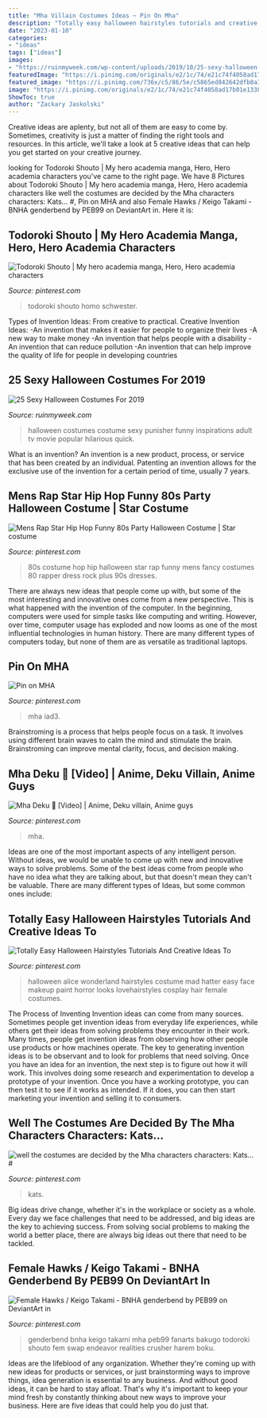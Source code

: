 ```yaml
---
title: "Mha Villain Costumes Ideas ~ Pin On Mha"
description: "Totally easy halloween hairstyles tutorials and creative ideas to"
date: "2023-01-10"
categories:
- "ideas"
tags: ["ideas"]
images:
- "https://ruinmyweek.com/wp-content/uploads/2019/10/25-sexy-halloween-costumes-for-2019-24.jpg"
featuredImage: "https://i.pinimg.com/originals/e2/1c/74/e21c74f4058ad17b01e1338de7691ae9.jpg"
featured_image: "https://i.pinimg.com/736x/c5/86/5e/c5865ed842642dfb8a39604e18115d49--s-dress-fancy-dress.jpg"
image: "https://i.pinimg.com/originals/e2/1c/74/e21c74f4058ad17b01e1338de7691ae9.jpg"
ShowToc: true
author: "Zackary Jaskolski"
---
```



Creative ideas are aplenty, but not all of them are easy to come by. Sometimes, creativity is just a matter of finding the right tools and resources. In this article, we'll take a look at 5 creative ideas that can help you get started on your creative journey.

	

		
looking for Todoroki Shouto | My hero academia manga, Hero, Hero academia characters you've came to the right page. We have 8 Pictures about Todoroki Shouto | My hero academia manga, Hero, Hero academia characters like well the costumes are decided by the Mha characters characters: Kats… #, Pin on MHA and also Female Hawks / Keigo Takami - BNHA genderbend by PEB99 on DeviantArt in. Here it is:
		
    
## Todoroki Shouto | My Hero Academia Manga, Hero, Hero Academia Characters

<img loading=lazy src="https://i.pinimg.com/736x/7f/ec/70/7fec706a296e6aa551fd4e462a8ed794.jpg" onerror="this.onerror=null;this.src='https://tse3.mm.bing.net/th?id=OIP.iSImZkz5rVU5i1M37uqWcgHaKa&amp;pid=15.1';" alt="Todoroki Shouto | My hero academia manga, Hero, Hero academia characters">

_Source: pinterest.com_

>todoroki shouto homo schwester. 

	

Types of Invention Ideas: From creative to practical.
Creative Invention Ideas: 
-An invention that makes it easier for people to organize their lives 
-A new way to make money 
-An invention that helps people with a disability 
-An invention that can reduce pollution 
-An invention that can help improve the quality of life for people in developing countries

    
## 25 Sexy Halloween Costumes For 2019

<img loading=lazy src="https://ruinmyweek.com/wp-content/uploads/2019/10/25-sexy-halloween-costumes-for-2019-24.jpg" onerror="this.onerror=null;this.src='https://tse4.mm.bing.net/th?id=OIP.xUp5ZU1erC4n1j8ek0KKVwHaJ3&amp;pid=15.1';" alt="25 Sexy Halloween Costumes For 2019">

_Source: ruinmyweek.com_

>halloween costumes costume sexy punisher funny inspirations adult tv movie popular hilarious quick. 

	

What is an invention?
An invention is a new product, process, or service that has been created by an individual. Patenting an invention allows for the exclusive use of the invention for a certain period of time, usually 7 years.

    
## Mens Rap Star Hip Hop Funny 80s Party Halloween Costume | Star Costume

<img loading=lazy src="https://i.pinimg.com/736x/c5/86/5e/c5865ed842642dfb8a39604e18115d49--s-dress-fancy-dress.jpg" onerror="this.onerror=null;this.src='https://tse2.mm.bing.net/th?id=OIP.6f1UKpscX17UJjCK3pKj6wHaLb&amp;pid=15.1';" alt="Mens Rap Star Hip Hop Funny 80s Party Halloween Costume | Star costume">

_Source: pinterest.com_

>80s costume hop hip halloween star rap funny mens fancy costumes 80 rapper dress rock plus 90s dresses. 

	

There are always new ideas that people come up with, but some of the most interesting and innovative ones come from a new perspective. This is what happened with the invention of the computer. In the beginning, computers were used for simple tasks like computing and writing. However, over time, computer usage has exploded and now looms as one of the most influential technologies in human history. There are many different types of computers today, but none of them are as versatile as traditional laptops.

    
## Pin On MHA

<img loading=lazy src="https://i.pinimg.com/736x/da/4e/b7/da4eb734ef5454d3f22a7c3e554d6616.jpg" onerror="this.onerror=null;this.src='https://tse2.mm.bing.net/th?id=OIP.akew_DgAPi1AV6CFz40TvQHaHa&amp;pid=15.1';" alt="Pin on MHA">

_Source: pinterest.com_

>mha iad3. 

	

Brainstroming is a process that helps people focus on a task. It involves using different brain waves to calm the mind and stimulate the brain. Brainstroming can improve mental clarity, focus, and decision making.

    
## Mha Deku 🎋 [Video] | Anime, Deku Villain, Anime Guys

<img loading=lazy src="https://i.pinimg.com/736x/76/9e/e4/769ee4525649f99d486e0bb6e312766f.jpg" onerror="this.onerror=null;this.src='https://tse1.mm.bing.net/th?id=OIP.g3Vx0zn-3ORbeq0EyZdXTAHaJV&amp;pid=15.1';" alt="Mha Deku 🎋 [Video] | Anime, Deku villain, Anime guys">

_Source: pinterest.com_

>mha. 

	

Ideas are one of the most important aspects of any intelligent person. Without ideas, we would be unable to come up with new and innovative ways to solve problems. Some of the best ideas come from people who have no idea what they are talking about, but that doesn't mean they can't be valuable. There are many different types of Ideas, but some common ones include:

    
## Totally Easy Halloween Hairstyles Tutorials And Creative Ideas To

<img loading=lazy src="https://i.pinimg.com/originals/e2/1c/74/e21c74f4058ad17b01e1338de7691ae9.jpg" onerror="this.onerror=null;this.src='https://tse1.mm.bing.net/th?id=OIP.o517jM9q1iI6PVX7MnOdDQHaLG&amp;pid=15.1';" alt="Totally Easy Halloween Hairstyles Tutorials And Creative Ideas To">

_Source: pinterest.com_

>halloween alice wonderland hairstyles costume mad hatter easy face makeup paint horror looks lovehairstyles cosplay hair female costumes. 

	

The Process of Inventing
Invention ideas can come from many sources. Sometimes people get invention ideas from everyday life experiences, while others get their ideas from solving problems they encounter in their work. Many times, people get invention ideas from observing how other people use products or how machines operate. The key to generating invention ideas is to be observant and to look for problems that need solving.
Once you have an idea for an invention, the next step is to figure out how it will work. This involves doing some research and experimentation to develop a prototype of your invention. Once you have a working prototype, you can then test it to see if it works as intended. If it does, you can then start marketing your invention and selling it to consumers.

    
## Well The Costumes Are Decided By The Mha Characters Characters: Kats… #

<img loading=lazy src="https://i.pinimg.com/736x/9f/2a/03/9f2a03a52c986e79127546a72f3f9e38.jpg" onerror="this.onerror=null;this.src='https://tse1.mm.bing.net/th?id=OIP.swoGzFZyXmh2BC57h6Z-YwHaMc&amp;pid=15.1';" alt="well the costumes are decided by the Mha characters characters: Kats… #">

_Source: pinterest.com_

>kats. 

	

Big ideas drive change, whether it's in the workplace or society as a whole. Every day we face challenges that need to be addressed, and big ideas are the key to achieving success. From solving social problems to making the world a better place, there are always big ideas out there that need to be tackled.

    
## Female Hawks / Keigo Takami - BNHA Genderbend By PEB99 On DeviantArt In

<img loading=lazy src="https://i.pinimg.com/736x/d0/d9/10/d0d910f04a31d9aa72f59a336a5c53b5.jpg" onerror="this.onerror=null;this.src='https://tse2.mm.bing.net/th?id=OIP.XrSMMe5e3EZ3JKmV5fLfcQHaNL&amp;pid=15.1';" alt="Female Hawks / Keigo Takami - BNHA genderbend by PEB99 on DeviantArt in">

_Source: pinterest.com_

>genderbend bnha keigo takami mha peb99 fanarts bakugo todoroki shouto fem swap endeavor realities crusher harem boku. 

	

Ideas are the lifeblood of any organization. Whether they're coming up with new ideas for products or services, or just brainstorming ways to improve things, idea generation is essential to any business. And without good ideas, it can be hard to stay afloat. That's why it's important to keep your mind fresh by constantly thinking about new ways to improve your business. Here are five ideas that could help you do just that.

